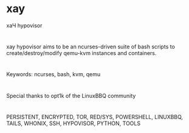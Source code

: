 # xay
xaЧ hypovisor
#
xay hypovisor aims to be an ncurses-driven suite of bash scripts to create/destroy/modify qemu-kvm instances and containers.
#
Keywords: ncurses, bash, kvm, qemu
#
Special thanks to opt1k of the LinuxBBQ community
#
#
#
PERSISTENT, ENCRYPTED, TOR, RED/SYS, POWERSHELL, LINUXBBQ, TAILS, WHONIX, SSH, HYPOVISOR, PYTHON, TOOLS
